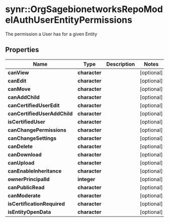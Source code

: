 # synr::OrgSagebionetworksRepoModelAuthUserEntityPermissions

The permission a User has for a given Entity

## Properties
Name | Type | Description | Notes
------------ | ------------- | ------------- | -------------
**canView** | **character** |  | [optional] 
**canEdit** | **character** |  | [optional] 
**canMove** | **character** |  | [optional] 
**canAddChild** | **character** |  | [optional] 
**canCertifiedUserEdit** | **character** |  | [optional] 
**canCertifiedUserAddChild** | **character** |  | [optional] 
**isCertifiedUser** | **character** |  | [optional] 
**canChangePermissions** | **character** |  | [optional] 
**canChangeSettings** | **character** |  | [optional] 
**canDelete** | **character** |  | [optional] 
**canDownload** | **character** |  | [optional] 
**canUpload** | **character** |  | [optional] 
**canEnableInheritance** | **character** |  | [optional] 
**ownerPrincipalId** | **integer** |  | [optional] 
**canPublicRead** | **character** |  | [optional] 
**canModerate** | **character** |  | [optional] 
**isCertificationRequired** | **character** |  | [optional] 
**isEntityOpenData** | **character** |  | [optional] 


